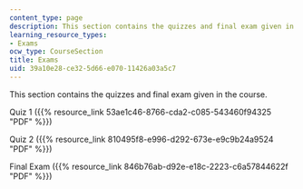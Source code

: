 ```yaml
---
content_type: page
description: This section contains the quizzes and final exam given in the course.
learning_resource_types:
- Exams
ocw_type: CourseSection
title: Exams
uid: 39a10e28-ce32-5d66-e070-11426a03a5c7
---
```


This section contains the quizzes and final exam given in the course.

Quiz 1 ({{% resource_link 53ae1c46-8766-cda2-c085-543460f94325 "PDF" %}})

Quiz 2 ({{% resource_link 810495f8-e996-d292-673e-e9c9b24a9524 "PDF" %}})

Final Exam ({{% resource_link 846b76ab-d92e-e18c-2223-c6a57844622f "PDF" %}})
